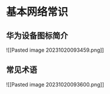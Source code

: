 # 基本网络常识
## 华为设备图标简介
![[Pasted image 20231020093459.png]]

## 常见术语
![[Pasted image 20231020093600.png]]

## 

